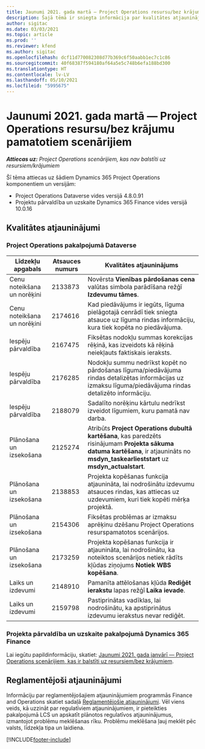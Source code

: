 ```yaml
---
title: Jaunumi 2021. gada martā — Project Operations resursu/bez krājumu pamatotiem scenārijiem
description: Šajā tēmā ir sniegta informācija par kvalitātes atjauninājumiem, kas pieejami 2021. gada marta laidienā Project Operations resursu/bez krājumu scenārijiem.
author: sigitac
ms.date: 03/03/2021
ms.topic: article
ms.prod: ''
ms.reviewer: kfend
ms.author: sigitac
ms.openlocfilehash: dcf11d770082308d77b369c6f50aabb1ec7c1c86
ms.sourcegitcommit: 40f68387f594180af64a5e5c748b6efa188bd300
ms.translationtype: HT
ms.contentlocale: lv-LV
ms.lasthandoff: 05/10/2021
ms.locfileid: "5995675"
---
```

# <a name="whats-new-march-2021---project-operations-for-resourcenon-stocked-based-scenarios"></a>Jaunumi 2021. gada martā — Project Operations resursu/bez krājumu pamatotiem scenārijiem

_**Attiecas uz:** Project Operations scenārijiem, kas nav balstīti uz resursiem/krājumiem_

Šī tēma attiecas uz šādiem Dynamics 365 Project Operations komponentiem un versijām:

- Project Operations Dataverse vides versijā 4.8.0.91 
- Projektu pārvaldība un uzskaite Dynamics 365 Finance vides versijā 10.0.16 

## <a name="quality-updates"></a>Kvalitātes atjauninājumi

### <a name="project-operations-on-dataverse"></a>Project Operations pakalpojumā Dataverse


| **Līdzekļu apgabals** | **Atsauces numurs** | **Kvalitātes atjauninājums** |
| --- | --- | --- |
| Cenu noteikšana un norēķini | 2133873 | Novērsta **Vienības pārdošanas cena** valūtas simbola parādīšana režģī **Izdevumu tāmes**. |
| Cenu noteikšana un norēķini | 2174616 | Kad piedāvājums ir iegūts, līguma pielāgotajā cenrādī tiek sniegta atsauce uz līguma rindas informāciju, kura tiek kopēta no piedāvājuma. |
| Iespēju pārvaldība | 2167475 | Fiksētas nodokļu summas korekcijas rēķinā, kas izveidots kā rēķinā neiekļauts faktiskais ieraksts. |
| Iespēju pārvaldība | 2176285 | Nodokļu summu nedrīkst kopēt no pārdošanas līguma/piedāvājuma rindas detalizētas informācijas uz izmaksu līguma/piedāvājuma rindas detalizēto informāciju. |
| Iespēju pārvaldība | 2188079 | Sadalīto norēķinu kārtulu nedrīkst izveidot līgumiem, kuru pamatā nav darba. |
| Plānošana un izsekošana | 2125274 | Atribūts **Project Operations dubultā kartēšana**, kas paredzēts risinājumam **Projekta sākuma datuma kartēšana**, ir atjaunināts no **msdyn\_taskearlieststart** uz **msdyn\_actualstart**. |
| Plānošana un izsekošana | 2138853 | Projekta kopēšanas funkcija atjaunināta, lai nodrošinātu izdevumu atsauces rindas, kas attiecas uz uzdevumiem, kuri tiek kopēti mērķa projektā. |
| Plānošana un izsekošana | 2154306 | Fiksētas problēmas ar izmaksu aprēķinu dzēšanu Project Operations resurspamatotos scenārijos. |
| Plānošana un izsekošana | 2173259 | Projekta kopēšanas funkcija ir atjaunināta, lai nodrošinātu, ka noteiktos scenārijos netiek rādīts kļūdas ziņojums **Notiek WBS kopēšana**. |
| Laiks un izdevumi | 2148910 | Pamanīta attēlošanas kļūda **Rediģēt ierakstu** lapas režģī **Laika ievade**. |
| Laiks un izdevumi | 2159798 | Pastiprinātas vadīklas, lai nodrošinātu, ka apstiprinātus izdevumu ierakstus nevar rediģēt. |

### <a name="project-management-and-accounting-on-dynamics-365-finance"></a>Projekta pārvaldība un uzskaite pakalpojumā Dynamics 365 Finance

Lai iegūtu papildinformāciju, skatiet: [Jaunumi 2021. gada janvārī — Project Operations scenārijiem, kas ir balstīti uz resursiem/bez krājumiem](whats-new-jan-2021-resource-based.md).

## <a name="regulatory-updates"></a>Reglamentējoši atjauninājumi

Informāciju par reglamentējošajiem atjauninājumiem programmās Finance and Operations skatiet sadaļā [Reglamentējošie atjauninājumi](/dynamics365/finance/localizations/regulatory-updates). Vēl viens veids, kā uzzināt par regulatīviem atjauninājumiem, ir pieteikties pakalpojumā LCS un apskatīt plānotos regulatīvos atjauninājumus, izmantojot problēmu meklēšanas rīku. Problēmu meklēšana ļauj meklēt pēc valsts, līdzekļa tipa un laidiena.


[!INCLUDE[footer-include](../includes/footer-banner.md)]